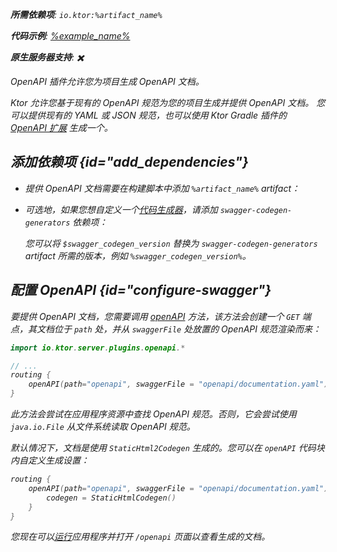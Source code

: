 [//]: # (title: OpenAPI)

<primary-label ref="server-plugin"/>

<var name="artifact_name" value="ktor-server-openapi"/>
<var name="package_name" value="io.ktor.server.plugins.openapi"/>
<var name="plugin_api_link" value="https://api.ktor.io/ktor-server/ktor-server-plugins/ktor-server-openapi/io.ktor.server.plugins.openapi/open-a-p-i.html"/>

<tldr>
<p>
<b>所需依赖项</b>: <code>io.ktor:%artifact_name%</code>
</p>
<var name="example_name" value="json-kotlinx-openapi"/>
<p>
    <b>代码示例</b>:
    <a href="https://github.com/ktorio/ktor-documentation/tree/%ktor_version%/codeSnippets/snippets/%example_name%">
        %example_name%
    </a>
</p>
<p>
    <b><Links href="/ktor/server-native" summary="Ktor 支持 Kotlin/Native，允许您无需额外的运行时或虚拟机即可运行服务器。">原生服务器</Links>支持</b>: ✖️
</p>
</tldr>

<link-summary>
OpenAPI 插件允许您为项目生成 OpenAPI 文档。
</link-summary>

Ktor 允许您基于现有的 OpenAPI 规范为您的项目生成并提供 OpenAPI 文档。
您可以提供现有的 YAML 或 JSON 规范，也可以使用 Ktor Gradle 插件的 [OpenAPI 扩展](openapi-spec-generation.md) 生成一个。

## 添加依赖项 {id="add_dependencies"}

* 提供 OpenAPI 文档需要在构建脚本中添加 `%artifact_name%` artifact：

  <Tabs group="languages">
      <TabItem title="Gradle (Kotlin)" group-key="kotlin">
          <code-block lang="Kotlin" code="              implementation(&quot;io.ktor:%artifact_name%:$ktor_version&quot;)"/>
      </TabItem>
      <TabItem title="Gradle (Groovy)" group-key="groovy">
          <code-block lang="Groovy" code="              implementation &quot;io.ktor:%artifact_name%:$ktor_version&quot;"/>
      </TabItem>
      <TabItem title="Maven" group-key="maven">
          <code-block lang="XML" code="              &lt;dependency&gt;&#10;                  &lt;groupId&gt;io.ktor&lt;/groupId&gt;&#10;                  &lt;artifactId&gt;%artifact_name%-jvm&lt;/artifactId&gt;&#10;                  &lt;version&gt;${ktor_version}&lt;/version&gt;&#10;              &lt;/dependency&gt;"/>
      </TabItem>
  </Tabs>

* 可选地，如果您想自定义一个[代码生成器](https://github.com/swagger-api/swagger-codegen-generators)，请添加 `swagger-codegen-generators` 依赖项：

  <var name="group_id" value="io.swagger.codegen.v3"/>
  <var name="artifact_name" value="swagger-codegen-generators"/>
  <var name="version" value="swagger_codegen_version"/>
  <Tabs group="languages">
      <TabItem title="Gradle (Kotlin)" group-key="kotlin">
          <code-block lang="Kotlin" code="              implementation(&quot;%group_id%:%artifact_name%:$%version%&quot;)"/>
      </TabItem>
      <TabItem title="Gradle (Groovy)" group-key="groovy">
          <code-block lang="Groovy" code="              implementation &quot;%group_id%:%artifact_name%:$%version%&quot;"/>
      </TabItem>
      <TabItem title="Maven" group-key="maven">
          <code-block lang="XML" code="              &lt;dependency&gt;&#10;                  &lt;groupId&gt;%group_id%&lt;/groupId&gt;&#10;                  &lt;artifactId&gt;%artifact_name%&lt;/artifactId&gt;&#10;                  &lt;version&gt;${%version%}&lt;/version&gt;&#10;              &lt;/dependency&gt;"/>
      </TabItem>
  </Tabs>

  您可以将 `$swagger_codegen_version` 替换为 `swagger-codegen-generators` artifact 所需的版本，例如 `%swagger_codegen_version%`。

## 配置 OpenAPI {id="configure-swagger"}

要提供 OpenAPI 文档，您需要调用 [openAPI](%plugin_api_link%) 方法，该方法会创建一个 `GET` 端点，其文档位于 `path` 处，并从 `swaggerFile` 处放置的 OpenAPI 规范渲染而来：

```kotlin
import io.ktor.server.plugins.openapi.*

// ...
routing {
    openAPI(path="openapi", swaggerFile = "openapi/documentation.yaml")
}
```

此方法会尝试在应用程序资源中查找 OpenAPI 规范。否则，它会尝试使用 `java.io.File` 从文件系统读取 OpenAPI 规范。

默认情况下，文档是使用 `StaticHtml2Codegen` 生成的。您可以在 `openAPI` 代码块内自定义生成设置：

```kotlin
routing {
    openAPI(path="openapi", swaggerFile = "openapi/documentation.yaml") {
        codegen = StaticHtmlCodegen()
    }
}
```

您现在可以[运行](server-run.md)应用程序并打开 `/openapi` 页面以查看生成的文档。